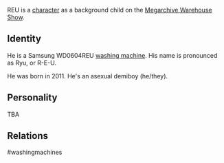 REU is a [character](Characters.md) as a background child on the [Megarchive Warehouse Show](Megarchive%20Warehouse%20Show.md).

## Identity

He is a Samsung WD0604REU [washing machine](Washing%20Machines.md). His name is pronounced as Ryu, or R-E-U.

He was born in 2011. He's an asexual demiboy (he/they).

## Personality
TBA

## Relations

#washingmachines 